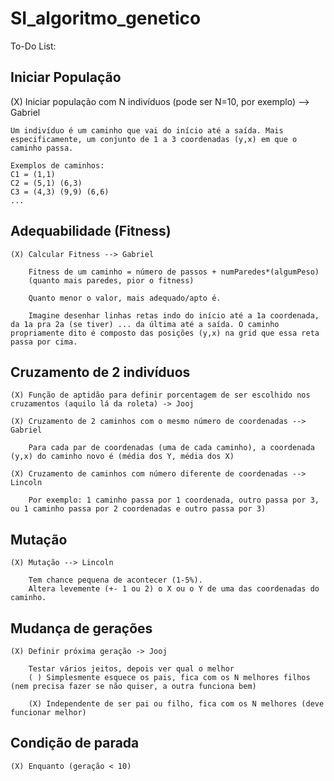 # SI_algoritmo_genetico

To-Do List:

## Iniciar População

(X) Iniciar população com N indivíduos (pode ser N=10, por exemplo) --> Gabriel

	Um indivíduo é um caminho que vai do início até a saída. Mais especificamente, um conjunto de 1 a 3 coordenadas (y,x) em que o caminho passa.
	
	Exemplos de caminhos:
	C1 = (1,1)
	C2 = (5,1) (6,3)
	C3 = (4,3) (9,9) (6,6)
	...

## Adequabilidade (Fitness)

	(X) Calcular Fitness --> Gabriel
	
		Fitness de um caminho = número de passos + numParedes*(algumPeso)
		(quanto mais paredes, pior o fitness)

		Quanto menor o valor, mais adequado/apto é.

		Imagine desenhar linhas retas indo do início até a 1a coordenada, da 1a pra 2a (se tiver) ... da última até a saída. O caminho propriamente dito é composto das posições (y,x) na grid que essa reta passa por cima.
	
## Cruzamento de 2 indivíduos

	(X) Função de aptidão para definir porcentagem de ser escolhido nos cruzamentos (aquilo lá da roleta) -> Jooj
	
	(X) Cruzamento de 2 caminhos com o mesmo número de coordenadas --> Gabriel
	
		Para cada par de coordenadas (uma de cada caminho), a coordenada (y,x) do caminho novo é (média dos Y, média dos X)
		
	(X) Cruzamento de caminhos com número diferente de coordenadas --> Lincoln
	
		Por exemplo: 1 caminho passa por 1 coordenada, outro passa por 3, ou 1 caminho passa por 2 coordenadas e outro passa por 3)
	
## Mutação

	(X) Mutação --> Lincoln
	
		Tem chance pequena de acontecer (1-5%).
		Altera levemente (+- 1 ou 2) o X ou o Y de uma das coordenadas do caminho.
	
## Mudança de gerações

	(X) Definir próxima geração -> Jooj
	
		Testar vários jeitos, depois ver qual o melhor
		( ) Simplesmente esquece os pais, fica com os N melhores filhos (nem precisa fazer se não quiser, a outra funciona bem)
		
		(X) Independente de ser pai ou filho, fica com os N melhores (deve funcionar melhor)
	
## Condição de parada

	(X) Enquanto (geração < 10)
